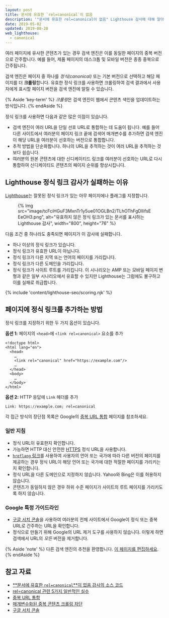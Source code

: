 ```yaml
---
layout: post
title: 문서에 유효한 `rel=canonical`이 없음
description: '"문서에 유효한 rel=canonical이 없음" Lighthouse 감사에 대해 알아봅니다.'
date: 2019-05-02
updated: 2019-08-20
web_lighthouse:
  - canonical
---
```


여러 페이지에 유사한 콘텐츠가 있는 경우 검색 엔진은 이를 동일한 페이지의 중복 버전으로 간주합니다. 예를 들어, 제품 페이지의 데스크톱 및 모바일 버전은 종종 중복으로 간주됩니다.

검색 엔진은 페이지 중 하나를 *정식(canonical)* 또는 기본 버전으로 선택하고 해당 페이지를 더 **크롤링**합니다. 유효한 정식 링크를 사용하면 크롤링하여 검색 결과에서 사용자에게 표시할 페이지 버전을 검색 엔진에 알릴 수 있습니다.

{% Aside 'key-term' %} *크롤링*은 검색 엔진이 웹에서 콘텐츠 색인을 업데이트하는 방식입니다. {% endAside %}

정식 링크를 사용하면 다음과 같은 많은 이점이 있습니다.

- 검색 엔진이 여러 URL을 단일 선호 URL로 통합하는 데 도움이 됩니다. 예를 들어 다른 사이트에서 여러분의 페이지 링크 끝에 검색어 매개변수를 추가하면 검색 엔진이 해당 URL을 여러분이 선호하는 버전으로 통합합니다.
- 추적 방법을 단순화합니다. 하나의 URL을 추적하는 것이 여러 URL을 추적하는 것보다 쉽습니다.
- 여러분의 원본 콘텐츠에 대한 신디케이티드 링크를 여러분이 선호하는 URL로 다시 통합하여 신디케이티드 콘텐츠의 페이지 순위를 향상시킵니다.

## Lighthouse 정식 링크 감사가 실패하는 이유

[Lighthouse](https://developer.chrome.com/docs/lighthouse/overview/)는 잘못된 정식 링크가 있는 아무 페이지에나 플래그를 지정합니다.

<figure>{% Img src="image/tcFciHGuF3MxnTr1y5ue01OGLBn2/TLhOThFgDllifsEEeOH3.png", alt="유효하지 않은 정식 링크가 있는 문서를 표시하는 Lighthouse 감사", width="800", height="76" %}</figure>

다음 조건 중 하나라도 충족되면 페이지가 이 감사에 실패합니다.

- 하나 이상의 정식 링크가 있습니다.
- 정식 링크가 유효한 URL이 아닙니다.
- 정식 링크가 다른 지역 또는 언어의 페이지를 가리킵니다.
- 정식 링크가 다른 도메인을 가리킵니다.
- 정식 링크가 사이트 루트를 가리킵니다. 이 시나리오는 AMP 또는 모바일 페이지 변형과 같은 일부 시나리오에서 유효할 수 있지만 Lighthouse는 그럼에도 불구하고 이를 실패로 취급합니다.

{% include 'content/lighthouse-seo/scoring.njk' %}

## 페이지에 정식 링크를 추가하는 방법

정식 링크를 지정하기 위한 두 가지 옵션이 있습니다.

**옵션 1:** 페이지의 `<head>`에 `<link rel=canonical>` 요소를 추가

```html/4
<!doctype html>
<html lang="en">
  <head>
    …
    <link rel="canonical" href="https://example.com"/>
    …
  </head>
  <body>
    …
  </body>
</html>
```

**옵션 2:** HTTP 응답에 `Link` 헤더를 추가

```html
Link: https://example.com; rel=canonical
```

각 접근 방식의 장단점 목록은 Google의 [중복 URL 통합](https://support.google.com/webmasters/answer/139066) 페이지를 참조하세요.

### 일반 지침

- 정식 URL이 유효한지 확인합니다.
- 가능하면 HTTP 대신 안전한 [HTTPS](/why-https-matters/) 정식 URL을 사용합니다.
- [`hreflang` 링크](/hreflang)를 사용하여 사용자의 언어 또는 국가에 따라 다른 버전의 페이지를 제공하는 경우 정식 URL이 해당 언어 또는 국가에 대한 적절한 페이지를 가리키는지 확인합니다.
- 정식 URL을 다른 도메인으로 지정하지 않습니다. Yahoo와 Bing은 이를 허용하지 않습니다.
- 콘텐츠가 동일하지 않은 경우 하위 수준 페이지가 사이트의 루트 페이지를 가리키도록 하지 않습니다.

### Google 특정 가이드라인

- [구글 서치 콘솔](https://search.google.com/search-console/index)을 사용하여 여러분의 전체 사이트에서 Google이 정식 또는 중복 URL로 간주하는 URL을 확인합니다.
- 정식으로 만들기 위해 Google의 URL 제거 도구를 사용하지 않습니다. 이렇게 하면 검색에서 URL의 *모든* 버전을 제거합니다.

{% Aside 'note' %} 다른 검색 엔진의 추천을 환영합니다. [이 페이지를 편집하세요](https://github.com/GoogleChrome/web.dev/blob/master/src/site/content/en/lighthouse-seo/canonical/index.md). {% endAside %}

## 참고 자료

- [**문서에 유효한 `rel=canonical`**이 없음 감사의 소스 코드](https://github.com/GoogleChrome/lighthouse/blob/master/core/audits/seo/canonical.js)
- [rel=canonical 관련 5가지 일반적인 실수](https://webmasters.googleblog.com/2013/04/5-common-mistakes-with-relcanonical.html)
- [중복 URL 통합](https://support.google.com/webmasters/answer/139066)
- [매개변수화된 중복 콘텐츠 크롤링 차단](https://support.google.com/webmasters/answer/6080548)
- [구글 서치 콘솔](https://search.google.com/search-console/index)
